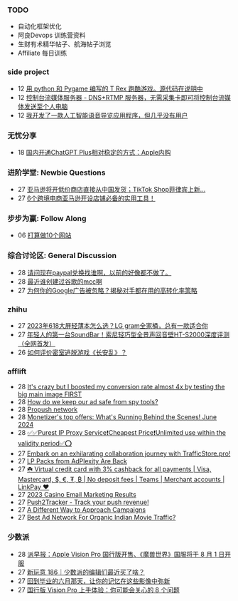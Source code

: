 ### TODO
-  自动化框架优化
-  阿良Devops 训练营资料
-  生财有术精华帖子、航海帖子浏览
-  Affiliate 每日训练

### side project
<!-- sideproject:START -->
-  12 [用 python 和 Pygame 编写的 T Rex 跑酷游戏。源代码在说明中](https://www.youtube.com/watch?v=pZySIXSelCA)
-  12 [控制台流媒体服务器 - DNS+RTMP 服务器，无需采集卡即可将控制台流媒体发送至个人电脑](https://github.com/Aioros/console-streaming-server)
-  12 [我开发了一款人工智能语音导览应用程序，但几乎没有用户](https://www.reddit.com/r/SideProject/comments/18gpp0e/ive_built_an_ai_audio_tour_app_but_have_almost_no/)<!-- sideproject:END -->


### 无忧分享
<!-- ruyo:START -->
-  18 [国内开通ChatGPT Plus相对稳定的方式：Apple内购](https://51.ruyo.net/18681.html)<!-- ruyo:END -->

### 进阶学堂: Newbie Questions
<!-- advertcn1:START -->
-  27 [亚马逊将开低价商店直接从中国发货；TikTok Shop菲律宾上新...](https://www.advertcn.com/thread-115511-1-1.html)
-  27 [6个跨境电商亚马逊开设店铺必备的实用工具！](https://www.advertcn.com/thread-115509-1-1.html)<!-- advertcn1:END -->

### 步步为赢: Follow Along
<!-- advertcn2:START -->
-  06 [打算做10个网站](https://www.advertcn.com/thread-115247-1-1.html)<!-- advertcn2:END -->

### 综合讨论区: General Discussion
<!-- advertcn3:START -->
-  28 [请问现在paypal兑换找谁啊，以前的好像都不做了。](https://www.advertcn.com/thread-115519-1-1.html)
-  28 [最近谁创建过谷歌的mcc啊](https://www.advertcn.com/thread-115517-1-1.html)
-  27 [为何你的Google广告被忽略？揭秘对手都在用的高转化率策略](https://www.advertcn.com/thread-115514-1-1.html)<!-- advertcn3:END -->


### zhihu
<!-- zhihu:START -->
-  27 [2023年618大屏轻薄本怎么选？LG gram全家桶，总有一款适合你](http://zhuanlan.zhihu.com/p/632641888?utm_campaign=rss&utm_medium=rss&utm_source=rss&utm_content=title)
-  27 [年轻人的第一台SoundBar！索尼轻巧型全景声回音壁HT-S2000深度评测（全网首发）](http://zhuanlan.zhihu.com/p/630990296?utm_campaign=rss&utm_medium=rss&utm_source=rss&utm_content=title)
-  26 [如何评价密室逃脱游戏《长安乱》？](http://www.zhihu.com/question/563950552/answer/3045961312?utm_campaign=rss&utm_medium=rss&utm_source=rss&utm_content=title)<!-- zhihu:END -->

### afflift
<!-- afflift:START -->
-  28 [It&#39;s crazy but I boosted my conversion rate almost 4x by testing the big main image FIRST](https://afflift.com/f/threads/its-crazy-but-i-boosted-my-conversion-rate-almost-4x-by-testing-the-big-main-image-first.13366/)
-  28 [How do we keep our ad safe from spy tools?](https://afflift.com/f/threads/how-do-we-keep-our-ad-safe-from-spy-tools.13231/)
-  28 [Propush network](https://afflift.com/f/threads/propush-network.13345/)
-  28 [Monetizer&#39;s top offers: What&#39;s Running Behind the Scenes! June 2024](https://afflift.com/f/threads/monetizers-top-offers-whats-running-behind-the-scenes-june-2024.13349/)
-  28 [✅✅Purest IP Proxy Service❗️Cheapest Price❗️Unlimited use within the validity period✅⭕](https://afflift.com/f/threads/%E2%9C%85%E2%9C%85purest-ip-proxy-service%E2%9D%97%EF%B8%8Fcheapest-price%E2%9D%97%EF%B8%8Funlimited-use-within-the-validity-period%E2%9C%85%E2%AD%95.13365/)
-  27 [Embark on an exhilarating collaboration journey with TrafficStore.pro!](https://afflift.com/f/threads/embark-on-an-exhilarating-collaboration-journey-with-trafficstore-pro.12220/)
-  27 [LP Packs from AdPlexity Are Back](https://afflift.com/f/threads/lp-packs-from-adplexity-are-back.13284/)
-  27 [☘️ Virtual credit card with 3% cashback for all payments | Visa, Mastercard, $, €, ₮, ₿ | No deposit fees | Teams | Merchant accounts | LinkPay ❤️](https://afflift.com/f/threads/%E2%98%98%EF%B8%8F-virtual-credit-card-with-3-cashback-for-all-payments-visa-mastercard-%E2%82%AC-%E2%82%AE-%E2%82%BF-no-deposit-fees-teams-merchant-accounts-linkpay-%E2%9D%A4%EF%B8%8F.13364/)
-  27 [2023 Casino Email Marketing Results](https://afflift.com/f/threads/2023-casino-email-marketing-results.12465/)
-  27 [Push2Tracker - Track your push revenue!](https://afflift.com/f/threads/push2tracker-track-your-push-revenue.13278/)
-  27 [A Different Way to Approach Campaigns](https://afflift.com/f/threads/a-different-way-to-approach-campaigns.13363/)
-  27 [Best Ad Network For Organic Indian Movie Traffic?](https://afflift.com/f/threads/best-ad-network-for-organic-indian-movie-traffic.13352/)<!-- afflift:END -->

### 少数派
<!-- sspai:START -->
-  28 [派早报：Apple Vision Pro 国行版开售、《魔兽世界》国服将于 8 月 1 日开服](https://sspai.com/post/90016)
-  27 [新玩意 186｜少数派的编辑们最近买了啥？](https://sspai.com/post/89993)
-  27 [回到毕业的六月那天，让你的记忆在这些影像中弥新](https://sspai.com/post/80318)
-  27 [国行版 Vision Pro 上手体验：你可能会关心的 8 个问题](https://sspai.com/post/89976)<!-- sspai:END -->
